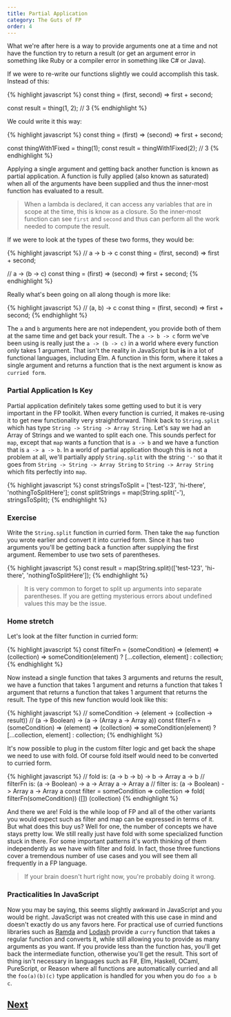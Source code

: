 ```yaml
---
title: Partial Application
category: The Guts of FP
order: 4
---
```


What we're after here is a way to provide arguments one at a time and not have the function try to return a result (or get an argument error in something like Ruby or a compiler error in something like C# or Java).

If we were to re-write our functions slightly we could accomplish this task. Instead of this:

{% highlight javascript %}
  const thing = (first, second) => first + second;

  const result = thing(1, 2); // 3
{% endhighlight %}

We could write it this way:

{% highlight javascript %}
  const thing = (first) => (second) => first + second;

  const thingWith1Fixed = thing(1);
  const result = thingWith1Fixed(2); // 3
{% endhighlight %}

Applying a single argument and getting back another function is known as partial application. A function is fully applied (also known as saturated) when all of the arguments have been supplied and thus the inner-most function has evaluated to a result.

> When a lambda is declared, it can access any variables that are in scope at the time, this is know as a closure. So the inner-most function can see `first` and `second` and thus can perform all the work needed to compute the result.

If we were to look at the types of these two forms, they would be:

{% highlight javascript %}
  // a -> b -> c
  const thing = (first, second) => first + second;

  // a -> (b -> c)
  const thing = (first) => (second) => first + second;
{% endhighlight %}

Really what's been going on all along though is more like:

{% highlight javascript %}
// (a, b) -> c
const thing = (first, second) => first + second;
{% endhighlight %}

The `a` and `b` arguments here are not independent, you provide both of them at the same time and get back your result. The `a -> b -> c` form we've been using is really just the `a -> (b -> c)` in a world where every function only takes 1 argument. That isn't the reality in JavaScript but **is** in a lot of functional languages, including Elm. A function in this form, where it takes a single argument and returns a function that is the next argument is know as `curried form`.

### Partial Application Is Key

Partial application definitely takes some getting used to but it is very important in the FP toolkit. When every function is curried, it makes re-using it to get new functionality very straightforward. Think back to `String.split` which has type `String -> String -> Array String`. Let's say we had an Array of Strings and we wanted to split each one. This sounds perfect for `map`, except that `map` wants a function that is `a -> b` and we have a function that is `a -> a -> b`. In a world of partial application though this is not a problem at all, we'll partially apply `String.split` with the string `'-'` so that it goes from `String -> String -> Array String` to `String -> Array String` which fits perfectly into `map`.

{% highlight javascript %}
  const stringsToSplit = ['test-123', 'hi-there', 'nothingToSplitHere'];
  const splitStrings = map(String.split('-'), stringsToSplit);
{% endhighlight %}

### Exercise

Write the `String.split` function in curried form. Then take the `map` function you wrote earlier and convert it into curried form. Since it has two arguments you'll be getting back a function after supplying the first argument. Remember to use two sets of parentheses.

{% highlight javascript %}
  const result = map(String.split)(['test-123', 'hi-there', 'nothingToSplitHere']);
{% endhighlight %}

> It is very common to forget to split up arguments into separate parentheses. If you are getting mysterious errors about undefined values this may be the issue.

### Home stretch

Let's look at the filter function in curried form:

{% highlight javascript %}
  const filterFn = (someCondition) => (element) => (collection) =>
    someCondition(element)
      ? [...collection, element]
      : collection;
{% endhighlight %}

Now instead a single function that takes 3 arguments and returns the result, we have a function that takes 1 argument and returns a function that takes 1 argument that returns a function that takes 1 argument that returns the result. The type of this new function would look like this:

{% highlight javascript %}
  // someCondition  -> (element -> (collection -> result))
  // (a -> Boolean) -> (a       -> (Array a    -> Array a))
  const filterFn = (someCondition) => (element) => (collection) =>
    someCondition(element)
      ? [...collection, element]
      : collection;
{% endhighlight %}

It's now possible to plug in the custom filter logic and get back the shape we need to use with fold. Of course fold itself would need to be converted to curried form.

{% highlight javascript %}
  // fold is: (a -> b -> b) -> b -> Array a -> b
  // filterFn is: (a -> Boolean) -> a -> Array a -> Array a
  // filter is: (a -> Boolean) -> Array a -> Array a
  const filter = someCondition => collection =>
    fold(
      filterFn(someCondition))
      ([])
      (collection)
{% endhighlight %}

And there we are! Fold is the while loop of FP and all of the other variants you would expect such as filter and map can be expressed in terms of it. But what does this buy us? Well for one, the number of concepts we have stays pretty low. We still really just have fold with some specialized function stuck in there. For some important patterns it's worth thinking of them independently as we have with filter and fold. In fact, those three functions cover a tremendous number of use cases and you will see them all frequently in a FP language.

> If your brain doesn't hurt right now, you're probably doing it wrong.

### Practicalities In JavaScript

Now you may be saying, this seems slightly awkward in JavaScript and you would be right. JavaScript was not created with this use case in mind and doesn't exactly do us any favors here. For practical use of curried functions libraries such as [Ramda](http://ramdajs.com/) and [Lodash](https://lodash.com/) provide a `curry` function that takes a regular function and converts it, while still allowing you to provide as many arguments as you want. If you provide less than the function has, you'll get back the intermediate function, otherwise you'll get the result. This sort of thing isn't necessary in languages such as F#, Elm, Haskell, OCaml, PureScript, or Reason where all functions are automatically curried and all the `foo(a)(b)(c)` type application is handled for you when you do `foo a b c`.

## [Next](/4-fp-jitsu/compose-yourself)
